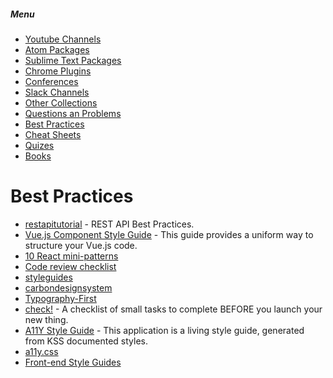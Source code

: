 ##### Menu
* [Youtube Channels](https://github.com/Deeech/it-collection/blob/master/YoutubeChannels.md)
* [Atom Packages](https://github.com/Deeech/it-collection/blob/master/AtomPackages.md)
* [Sublime Text Packages](https://github.com/Deeech/it-collection/blob/master/SublimePackages.md)
* [Chrome Plugins](https://github.com/Deeech/it-collection/blob/master/ChromePlugins.md)
* [Conferences](https://github.com/Deeech/it-collection/blob/master/Conferences.md)
* [Slack Channels](https://github.com/Deeech/it-collection/blob/master/SlackChannels.md)
* [Other Collections](https://github.com/Deeech/it-collection/blob/master/OtherCollections.md)
* [Questions an Problems](https://github.com/Deeech/it-collection/blob/master/QuestsAndProblms.md)
* [Best Practices](https://github.com/Deeech/it-collection/blob/master/BestPractices.md)
* [Cheat Sheets](https://github.com/Deeech/it-collection/blob/master/CheatSheets.md)
* [Quizes](https://github.com/Deeech/it-collection/blob/master/Quizes.md)
* [Books](https://github.com/Deeech/it-collection/blob/master/Books.md)


# Best Practices
* [restapitutorial](http://www.restapitutorial.com/) - REST API Best Practices.
* [Vue.js Component Style Guide](https://github.com/pablohpsilva/vuejs-component-style-guide) - This guide provides a uniform way to structure your Vue.js code.
* [10 React mini-patterns](https://hackernoon.com/10-react-mini-patterns-c1da92f068c5#.e0vzsljiv)
* [Code review checklist](http://ana-balica.github.io/2017/02/21/code-review-checklist/)
* [styleguides](http://styleguides.io/)
* [carbondesignsystem](http://carbondesignsystem.com/)
* [Typography-First](http://anartfulscience.com/Typography-First.php)
* [check!](http://mrgan.com/check/) - A checklist of small tasks to complete BEFORE you launch your new thing.
* [A11Y Style Guide](http://a11y-style-guide.com/style-guide/) - This application is a living style guide, generated from KSS documented styles.
* [a11y.css](http://ffoodd.github.io/a11y.css/)
* [Front-end Style Guides](http://www.maban.co.uk/projects/front-end-style-guides/)
